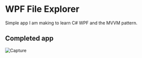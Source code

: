 # WPF File Explorer

Simple app I am making to learn C# WPF and the MVVM pattern.


## Completed app

![Capture](https://github.com/user-attachments/assets/40a9ecc4-c150-4358-8bc5-6f49dc4114e8)
